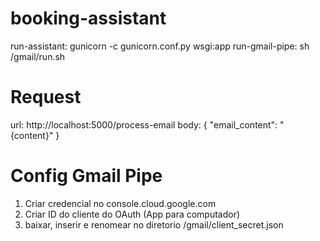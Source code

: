 # booking-assistant
  run-assistant: gunicorn -c gunicorn.conf.py wsgi:app
  run-gmail-pipe: sh /gmail/run.sh

# Request
  url: http://localhost:5000/process-email
  body: { "email_content": "{content}" }

# Config Gmail Pipe
  1. Criar credencial no console.cloud.google.com
  2. Criar ID do cliente do OAuth (App para computador)
  3. baixar, inserir e renomear no diretorio /gmail/client_secret.json